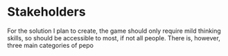 # Stakeholders
For the solution I plan to create, the game should only require mild thinking skills, so should be accessible to most, if not all people. There is, however, three main categories of pepo